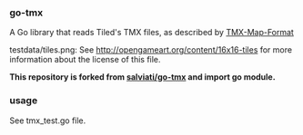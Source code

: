 ### go-tmx

A Go library that reads Tiled's TMX files, as described by [TMX-Map-Format](https://doc.mapeditor.org/en/stable/reference/tmx-map-format/) 

testdata/tiles.png: See http://opengameart.org/content/16x16-tiles for more information about the license of this file.

**This repository is forked from [salviati/go-tmx](https://github.com/salviati/go-tmx) and import go module.**

### usage 

See tmx_test.go file.